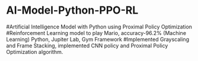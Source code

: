 # AI-Model-Python-PPO-RL
#Artificial Intelligence Model with Python using Proximal Policy Optimization	
#Reinforcement Learning model to play Mario, accuracy-96.2% (Machine Learning) Python, Jupiter Lab, Gym Framework
#Implemented Grayscaling and Frame Stacking, implemented CNN policy and Proximal Policy Optimization algorithm.
